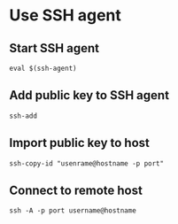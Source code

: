 # Use SSH agent

## Start SSH agent

```
eval $(ssh-agent)
```

## Add public key to SSH agent

```
ssh-add 
```

## Import public key to host

```
ssh-copy-id "usenrame@hostname -p port"
```


## Connect to remote host
```
ssh -A -p port username@hostname
```
